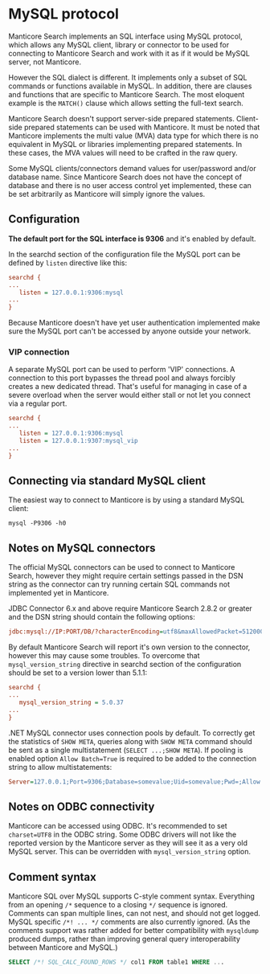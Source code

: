 # MySQL protocol

Manticore Search implements an SQL interface using MySQL protocol, which allows any MySQL client, library or connector to be used for connecting to Manticore Search and work with it as if it would be MySQL server, not Manticore.

However the SQL dialect is different. It implements only a subset of SQL commands or functions available in MySQL. In addition, there are clauses and functions that are specific to Manticore Search. The most eloquent example is the `MATCH()` clause which allows setting the full-text search.

Manticore Search doesn't support server-side prepared statements. Client-side prepared statements can be used with Manticore. It must be noted that Manticore implements the multi value (MVA) data type for which there is no equivalent in MySQL or libraries implementing prepared statements. In these cases, the MVA values will need to be crafted in the raw query.

Some MySQL clients/connectors demand values for user/password and/or database name. Since Manticore Search does not have the concept of database and there is no user access control yet implemented, these can be set  arbitrarily as Manticore will simply ignore the values.

## Configuration

**The default port for the SQL interface is 9306** and it's enabled by default. 

In the searchd section of the configuration file the MySQL port can be defined by `listen` directive like this:

```ini
searchd {
...
   listen = 127.0.0.1:9306:mysql
...
}
``` 

Because Manticore doesn't have yet user authentication implemented make sure the MySQL port can't be accessed by anyone outside your network.

### VIP connection
A separate MySQL port can be used to perform 'VIP' connections. A connection to this port bypasses the thread pool and always forcibly creates a new dedicated thread. That's useful for managing in case of a severe overload when the server would either stall or not let you connect via a regular port.

```ini
searchd {
...
   listen = 127.0.0.1:9306:mysql
   listen = 127.0.0.1:9307:mysql_vip
...
}
``` 

## Connecting via standard MySQL client
The easiest way to connect to Manticore is by using a standard MySQL client:

```shell
mysql -P9306 -h0
```
 
## Notes on MySQL connectors
The official MySQL connectors can be used to connect to Manticore Search, however they might require certain settings passed in the DSN string as the connector can try running certain SQL commands not implemented yet in Manticore.

JDBC Connector 6.x and above require Manticore Search 2.8.2 or greater and the DSN string should contain the following options:
```ini
jdbc:mysql://IP:PORT/DB/?characterEncoding=utf8&maxAllowedPacket=512000&serverTimezone=XXX
```

By default Manticore Search will report it's own version to the connector, however this may cause some troubles. To overcome that `mysql_version_string` directive in searchd section of the configuration should be set to a version lower than 5.1.1:

```ini
searchd {
...
   mysql_version_string = 5.0.37
...
}
``` 

.NET MySQL connector uses connection pools by default. To correctly get the statistics of `SHOW META`, queries along with `SHOW META` command should be sent as a single multistatement (`SELECT ...;SHOW META`). If pooling is enabled option `Allow Batch=True` is required to be added to the connection string to allow multistatements:
```ini
Server=127.0.0.1;Port=9306;Database=somevalue;Uid=somevalue;Pwd=;Allow Batch=True;
```

## Notes on ODBC connectivity
Manticore can be accessed using ODBC. It's recommended to set `charset=UTF8` in the ODBC string. Some ODBC drivers will not like the reported version by the Manticore server as they will see it as a very old MySQL server. This can be overridden with `mysql_version_string` option.

## Comment syntax

Manticore SQL over MySQL supports C-style comment syntax. Everything from an opening `/*` sequence to a closing `*/` sequence is ignored. Comments can span multiple lines, can not nest, and should not get logged. MySQL specific `/*! ... */` comments are also currently ignored. (As the comments support was rather added for better compatibility with `mysqldump` produced dumps, rather than improving general query interoperability between Manticore and MySQL.)

```sql
SELECT /*! SQL_CALC_FOUND_ROWS */ col1 FROM table1 WHERE ...
```